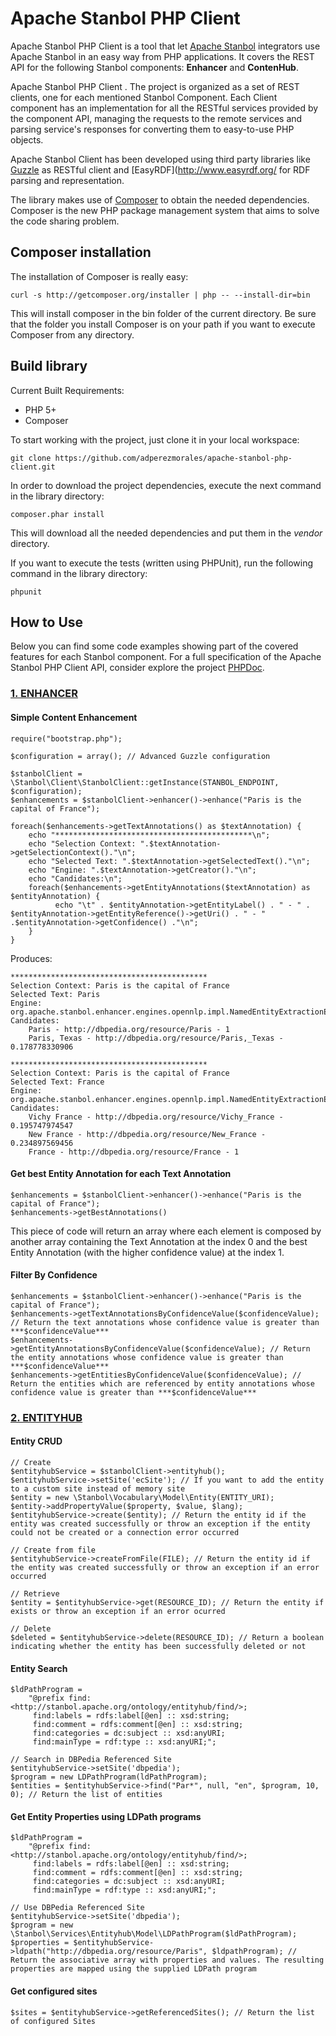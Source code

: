 # Apache Stanbol PHP Client

Apache Stanbol PHP Client is a tool that let [Apache Stanbol](http://stanbol.apache.org/) integrators use Apache Stanbol in an easy way from PHP applications. It covers the REST API for the following Stanbol components:
**Enhancer** and **ContenHub**.

Apache Stanbol PHP Client . The project is organized as a set of REST clients, one for each mentioned Stanbol Component. Each Client component has an implementation for all the RESTful services provided by the component API, managing the requests to the remote services and parsing service's responses for converting them to easy-to-use PHP objects.

Apache Stanbol Client has been developed using third party libraries like [Guzzle](https://guzzle.readthedocs.org/en/latest/) as RESTful client and [EasyRDF](http://www.easyrdf.org/‎ for RDF parsing and representation.

The library makes use of [Composer](https://github.com/composer/composer) to obtain the needed dependencies. Composer is the new PHP package management system that aims to solve the code sharing problem.

## Composer installation
The installation of Composer is really easy:

    curl -s http://getcomposer.org/installer | php -- --install-dir=bin

This will install composer in the bin folder of the current directory. Be sure that the folder you install Composer is on your path if you want to execute Composer from any directory.

## Build library
Current Built Requirements:

* PHP 5+
* Composer

To start working with the project, just clone it in your local workspace:

    git clone https://github.com/adperezmorales/apache-stanbol-php-client.git

In order to download the project dependencies, execute the next command in the library directory:

    composer.phar install

This will download all the needed dependencies and put them in the *vendor* directory.

If you want to execute the tests (written using PHPUnit), run the following command in the library directory:

    phpunit

## How to Use

Below you can find some code examples showing part of the covered features for each Stanbol component. For a full specification of the Apache Stanbol PHP Client API, consider explore the project [PHPDoc]().

### [1. ENHANCER](http://stanbol.apache.org/docs/trunk/components/enhancer/)

#### Simple Content Enhancement

    require("bootstrap.php");

    $configuration = array(); // Advanced Guzzle configuration

    $stanbolClient = \Stanbol\Client\StanbolClient::getInstance(STANBOL_ENDPOINT, $configuration);
    $enhancements = $stanbolClient->enhancer()->enhance("Paris is the capital of France");

    foreach($enhancements->getTextAnnotations() as $textAnnotation) {
        echo "********************************************\n";
        echo "Selection Context: ".$textAnnotation->getSelectionContext()."\n";  
        echo "Selected Text: ".$textAnnotation->getSelectedText()."\n";
        echo "Engine: ".$textAnnotation->getCreator()."\n";
        echo "Candidates:\n";
        foreach($enhancements->getEntityAnnotations($textAnnotation) as $entityAnnotation) {
              echo "\t" . $entityAnnotation->getEntityLabel() . " - " . $entityAnnotation->getEntityReference()->getUri() . " - " .$entityAnnotation->getConfidence() ."\n";
        }
    }

Produces:

    ********************************************
    Selection Context: Paris is the capital of France
    Selected Text: Paris
    Engine: org.apache.stanbol.enhancer.engines.opennlp.impl.NamedEntityExtractionEnhancementEngine
    Candidates: 
	    Paris - http://dbpedia.org/resource/Paris - 1
	    Paris, Texas - http://dbpedia.org/resource/Paris,_Texas - 0.178778330906

    ********************************************
    Selection Context: Paris is the capital of France
    Selected Text: France
    Engine: org.apache.stanbol.enhancer.engines.opennlp.impl.NamedEntityExtractionEnhancementEngine
    Candidates: 
	    Vichy France - http://dbpedia.org/resource/Vichy_France - 0.195747974547
	    New France - http://dbpedia.org/resource/New_France - 0.234897569456
	    France - http://dbpedia.org/resource/France - 1

#### Get best Entity Annotation for each Text Annotation

    $enhancements = $stanbolClient->enhancer()->enhance("Paris is the capital of France");
    $enhancements->getBestAnnotations()

This piece of code will return an array where each element is composed by another array containing the Text Annotation at the index 0 and the best Entity Annotation (with the higher confidence value) at the index 1.

#### Filter By Confidence

    $enhancements = $stanbolClient->enhancer()->enhance("Paris is the capital of France");
    $enhancements->getTextAnnotationsByConfidenceValue($confidenceValue); // Return the text annotations whose confidence value is greater than ***$confidenceValue***
    $enhancements->getEntityAnnotationsByConfidenceValue($confidenceValue); // Return the entity annotations whose confidence value is greater than ***$confidenceValue***
    $enhancements->getEntitiesByConfidenceValue($confidenceValue); // Return the entities which are referenced by entity annotations whose confidence value is greater than ***$confidenceValue***

### [2. ENTITYHUB](http://stanbol.apache.org/docs/trunk/components/entityhub/)

#### Entity CRUD

    // Create
    $entityhubService = $stanbolClient->entityhub();
    $entityhubService->setSite('ecSite'); // If you want to add the entity to a custom site instead of memory site
    $entity = new \Stanbol\Vocabulary\Model\Entity(ENTITY_URI);
    $entity->addPropertyValue($property, $value, $lang);
    $entityhubService->create($entity); // Return the entity id if the entity was created successfully or throw an exception if the entity could not be created or a connection error occurred

    // Create from file
    $entityhubService->createFromFile(FILE); // Return the entity id if the entity was created successfully or throw an exception if an error occurred

    // Retrieve
    $entity = $entityhubService->get(RESOURCE_ID); // Return the entity if exists or throw an exception if an error ocurred

    // Delete
    $deleted = $entityhubService->delete(RESOURCE_ID); // Return a boolean indicating whether the entity has been successfully deleted or not

#### Entity Search

    $ldPathProgram = 
        "@prefix find:<http://stanbol.apache.org/ontology/entityhub/find/>; 
         find:labels = rdfs:label[@en] :: xsd:string; 
         find:comment = rdfs:comment[@en] :: xsd:string; 
         find:categories = dc:subject :: xsd:anyURI; 
         find:mainType = rdf:type :: xsd:anyURI;";

    // Search in DBPedia Referenced Site
    $entityhubService->setSite('dbpedia');
    $program = new LDPathProgram(ldPathProgram);
    $entities = $entityhubService->find("Par*", null, "en", $program, 10, 0); // Return the list of entities

#### Get Entity Properties using LDPath programs

    $ldPathProgram = 
        "@prefix find:<http://stanbol.apache.org/ontology/entityhub/find/>; 
         find:labels = rdfs:label[@en] :: xsd:string; 
         find:comment = rdfs:comment[@en] :: xsd:string; 
         find:categories = dc:subject :: xsd:anyURI; 
         find:mainType = rdf:type :: xsd:anyURI;";

    // Use DBPedia Referenced Site
    $entityhubService->setSite('dbpedia');
    $program = new \Stanbol\Services\Entityhub\Model\LDPathProgram($ldPathProgram);
    $properties = $entityhubService->ldpath("http://dbpedia.org/resource/Paris", $ldpathProgram); // Return the associative array with properties and values. The resulting properties are mapped using the supplied LDPath program

#### Get configured sites

    $sites = $entityhubService->getReferencedSites(); // Return the list of configured Sites

    